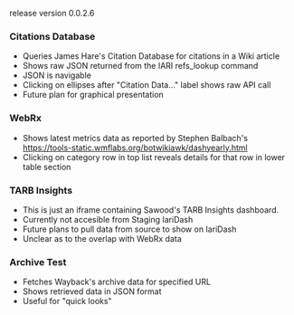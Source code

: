 release version 0.0.2.6

### Citations Database
* Queries James Hare's Citation Database for citations in a Wiki article
* Shows raw JSON returned from the IARI refs_lookup command
* JSON is navigable
* Clicking on ellipses after "Citation Data..." label shows raw API call
* Future plan for graphical presentation 


### WebRx
* Shows latest metrics data as reported by Stephen Balbach's
  https://tools-static.wmflabs.org/botwikiawk/dashyearly.html
* Clicking on category row in top list reveals details for
  that row in lower table section

### TARB Insights
* This is just an iframe containing Sawood's TARB Insights dashboard.
* Currently not accesible from Staging IariDash
* Future plans to pull data from source to show on IariDash
* Unclear as to the overlap with WebRx data

### Archive Test
* Fetches Wayback's archive data for specified URL
* Shows retrieved data in JSON format
* Useful for "quick looks"